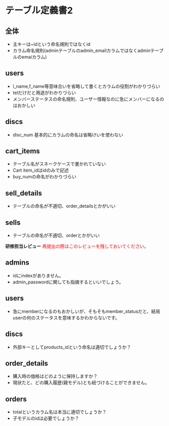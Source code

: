# テーブル定義書2
## 全体
- 主キーは~idという命名規則ではなくid
- カラム命名規則(adminテーブルのadmin_emailカラムではなくadminテーブルのemaiカラム)

## users
- l_name,f_name等意味合いを省略して書くとカラムの役割がわかりづらい
- telだけだと用途がわかりづらい
- メンバーステータスの命名規則、ユーザー情報なのに急にメンバーになるのはおかしい

## discs
- disc_num 基本的にカラムの命名は省略けいを使わない

## cart_items
- テーブル名がスネークケースで書かれていない
- Cart item_idはidのみで記述
- buy_numの命名がわかりづらい

## sell_details
- テーブルの命名が不適切、order_detailsとかがいい

## sells
- テーブルの命名が不適切、orderとかがいい


**研修担当レビュー**
<font color="Red">再提出の際はこのレビューを残しておいてください。</font>

## admins
- idにindexがありません。
- admin_passwordに関しても指摘するといいでしょう。

## users
- 急にmemberになるのもおかしいが、そもそもmember_statusだと、結局userの何のステータスを意味するかわからないです。

## discs
- 外部キーとしてproducts_idという命名は適切でしょうか？


## order_details
- 購入時の価格はどのように保持しますか？
- 現状たと、どの購入履歴(親モデル)とも紐づけることができません。


## orders
- totalというカラム名は本当に適切でしょうか？
- 子モデルのidは必要でしょうか？

